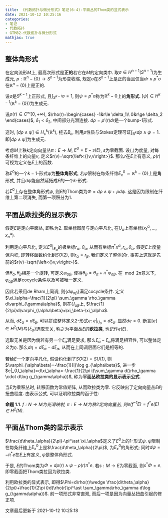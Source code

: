 ```yaml
---
title: 《代数拓扑与微分形式》笔记(6-4)-平面丛的Thom类的显式表示
date: 2021-10-12 10:25:16
categories: 
- 笔记
- 代数拓扑
- GTM82-代数拓扑与微分形式
mathjax: true
---
```


整体角形式
----------

在定向流形$M$上, 最高次形式是**正的**若它在$M$的定向类中.
取$\sigma\in H^{n-1}(S^{n-1})$为生成元,
$p:\mathbb{R}^n-\{0\}\rightarrow S^{n-1}$为形变收缩,
规定$\sigma$在$S^{n-1}$上是正的当且仅当$dr\wedge p^\ast \sigma$在$\mathbb{R}^n-\{0\}$上是正的.

设$\sigma$是$S^{k-1}$上正形式, 且$\int_{S^{k-1} }\sigma=1$,
则$\psi=p^\ast \sigma$称为$\mathbb{R}^k-0$上的**角形式**.
$[\psi]\in H^{k-1}(\mathbb{R}^k-\{0\})$为生成元.

设$\rho(r)\in C^\infty[0,+\infty)$, $\rho(r)=\begin{cases}
            -1&r\le \delta_1\\
            0&r\ge \delta_2
        \end{cases}$, $\delta_1<\delta_2$, 中间部分光滑连接.
$d\rho=\rho'(r)dr$是一个bump-1形式.

这时, $[d\rho\wedge \psi]\in H_c^k(\mathbb{R}^k)$, 挖去$B_\varepsilon$,
利用$\rho$性质与Stokes定理可证$\int_{\mathbb{R}^k}d\rho\wedge \psi=1$.
即$[d\rho\wedge \psi]$为生成元.

考虑$M$上秩$k$定向向量丛$\pi :E\rightarrow M$, $E^0=E-s(E)$,
$s$为零截面. 设$\left<{},\right>$为度量, 对每条纤维上的向量$v$,
定义$r(v)=\sqrt{\left<{}v,v\right>}$. 那么$r$在$E$上有意义,
$\rho(r)$可视为定义在$E$上的函数.

称$E^0$的一个$k-1$-形式$\psi$为**整体角形式**,
若$\psi$限制在每条纤维$E_x^0\simeq \mathbb{R}^k-\{0\}$上是角形式,
并且$d\psi$能自然延拓成$E$的一个$k$-形式.

若$E^0$上存在整体角形式$\psi$,
则$E$的Thom类为$\Phi=d\rho\wedge\psi+\rho d\psi$.
这是因为限制在纤维上第二项消失, 而第一项积分为$1$.

平面丛欧拉类的显示表示
----------------------

假定$E$是定向平面丛, 即秩为$2$. 取坐标图册与定向平凡化,
在$U_\alpha$上有坐标$(x_1^\alpha,...,x_n^\alpha)$.

利用定向平凡化, 定义$E^0|_{E_\alpha}$的极坐标$r_\alpha$,
$\theta_\alpha$, 从而有坐标$\pi^\ast  x^\alpha, r_\alpha, \theta_\alpha$.
假定$E$上度量保内积, 即转移函数约化到$SO(2)$, 则$r_\alpha=r_\beta$,
我们定义了整体的$r$. 事实上这就是先前的$r(v)=\sqrt{\left<{}v,v\right>}$.

但$\theta_\alpha,\theta_\beta$相差一个旋转,
可定义$\varphi_{\alpha\beta}$,
使得$\theta_\beta=\theta_\alpha+\pi^\ast \varphi_{\alpha\beta}$.
在$\mod 2\pi$意义下,
$\varphi_{\alpha\beta}$满足cocycle条件以及可被唯一定义.

因此若采用de Rham上同调, 则$\{d\varphi_{\alpha\beta}\}$满足cocycle条件.
定义$\xi_\alpha=\frac{1}{2\pi} \sum_\gamma \rho_\gamma d\varphi_{\gamma\alpha}$,
则在$U_{\alpha\beta}$上,
$\frac{1}{2\pi}d\varphi_{\alpha\beta}=\xi_\beta-\xi_\alpha$.

从而, $d\xi_\alpha=d\xi_\beta$, 可以拼成整体定义$2$-形式$e$:
$e|_{U_\alpha}=d\xi_\alpha$. 显然$de=0$.
断言$[e]\in H^2(M)$与$\{\xi_\alpha\}$选取无关,
称之为平面丛$E$的**欧拉类**, 也记作$e(E)$.

选取无关是因为倘若有另一个$\tilde \xi_\alpha$满足要求,
那么$\tilde \xi_\alpha-\xi_\alpha$将满足相容性, 可以整体定义为$\eta$.
那么$d\eta=d\tilde\xi_\alpha-d\xi_\alpha$, 从而在上同调层面它们是相等的.

若给$E$一个定向平凡化, 假设约化到了$SO(2)=SU(1)$,
则$\varphi_{\alpha\beta}=-\frac{1}{i}\log g_{\alpha\beta}$, 进一步
$e|_{U_\alpha}=d\xi_\alpha=-\frac{1}{2\pi i}\sum_\gamma d(\rho_\gamma \cdot d\log g_{\gamma\alpha})$,
称为**平面丛欧拉类的显示表示公式**.

当$E$为乘积丛时, 转移函数为常值矩阵, 从而欧拉类为零.
它反映出了定向向量丛$E$的扭曲程度. 由表示公式, 可以证明欧拉类的函子性:

**命题 1.1**. *$f:N\rightarrow M$为光滑映射, $\pi:E\rightarrow M$为秩2定向向量丛, 则$e(f^{-1}E)=f^\ast e(E)\in H^2(N)$.* 

平面丛Thom类的显示表示
----------------------

$\frac{d\theta_\alpha}{2\pi}-\pi^\ast \xi_\alpha$定义了$E^0$上的$1$-形式$\psi$.
$\psi$限制在每条纤维上$E_x^0$上是$\frac{d\theta_\alpha}{2\pi}$,
为$E_x^0$的角形式; 同时$d\psi=-\pi^\ast e$在$E$上有定义, $\psi$是整体角形式.

于是, $E$的Thom类为$\Phi=d\rho(r)\wedge \psi-\rho(r)\pi^\ast e$.
若$s:M\rightarrow E$为零截面, 则$s^\ast \Phi=e$.
即零截面把Thom类拉回为欧拉类.

利用欧拉类的显式表示,
即得$\Phi=d\rho(r)\wedge \frac{d\theta_\alpha}{2\pi}+\frac{1}{2\pi i}d(\rho(r)\pi^\ast \sum_\gamma\rho_\gamma d\log g_{\gamma\alpha})$.
前一项形式非常直观, 而后一项是因为向量丛扭曲引起的修正项.

文章最后更新于 2021-10-12 10:25:18 
